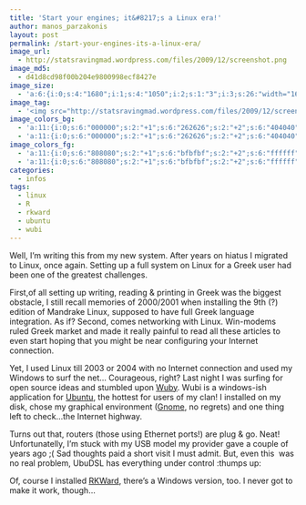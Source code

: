 ```yaml
---
title: 'Start your engines; it&#8217;s a Linux era!'
author: manos_parzakonis
layout: post
permalink: /start-your-engines-its-a-linux-era/
image_url:
  - http://statsravingmad.wordpress.com/files/2009/12/screenshot.png
image_md5:
  - d41d8cd98f00b204e9800998ecf8427e
image_size:
  - 'a:6:{i:0;s:4:"1680";i:1;s:4:"1050";i:2;s:1:"3";i:3;s:26:"width="1680" height="1050"";s:4:"bits";s:1:"8";s:4:"mime";s:9:"image/png";}'
image_tag:
  - '<img src="http://statsravingmad.wordpress.com/files/2009/12/screenshot.png?w=840" class="aligncenter size-medium wp-image-774" title="Screenshot"   alt=""    />'
image_colors_bg:
  - 'a:11:{i:0;s:6:"000000";s:2:"+1";s:6:"262626";s:2:"+2";s:6:"404040";s:2:"+3";s:6:"808080";s:2:"+4";s:6:"bfbfbf";s:2:"+5";s:6:"e6e6e6";i:-1;s:6:"000000";i:-2;s:6:"000000";i:-3;s:6:"000000";i:-4;s:6:"000000";i:-5;s:6:"000000";}'
  - 'a:11:{i:0;s:6:"000000";s:2:"+1";s:6:"262626";s:2:"+2";s:6:"404040";s:2:"+3";s:6:"808080";s:2:"+4";s:6:"bfbfbf";s:2:"+5";s:6:"e6e6e6";i:-1;s:6:"000000";i:-2;s:6:"000000";i:-3;s:6:"000000";i:-4;s:6:"000000";i:-5;s:6:"000000";}'
image_colors_fg:
  - 'a:11:{i:0;s:6:"808080";s:2:"+1";s:6:"bfbfbf";s:2:"+2";s:6:"ffffff";s:2:"+3";s:6:"000000";s:2:"+4";s:6:"000000";s:2:"+5";s:6:"000000";i:-1;s:6:"808080";i:-2;s:6:"808080";i:-3;s:6:"808080";i:-4;s:6:"808080";i:-5;s:6:"808080";}'
  - 'a:11:{i:0;s:6:"808080";s:2:"+1";s:6:"bfbfbf";s:2:"+2";s:6:"ffffff";s:2:"+3";s:6:"000000";s:2:"+4";s:6:"000000";s:2:"+5";s:6:"000000";i:-1;s:6:"808080";i:-2;s:6:"808080";i:-3;s:6:"808080";i:-4;s:6:"808080";i:-5;s:6:"808080";}'
categories:
  - infos
tags:
  - linux
  - R
  - rkward
  - ubuntu
  - wubi
---
```

Well, I&#8217;m writing this from my new system. After years on hiatus I migrated to Linux, once again. Setting up a full system on Linux for a Greek user had been one of the greatest challenges.

First,of all setting up writing, reading & printing in Greek was the biggest obstacle, I still recall memories of 2000/2001 when installing the 9th (?) edition of Mandrake Linux, supposed to have full Greek language integration. As if? Second, comes networking with Linux. Win-modems ruled Greek market and made it really painful to read all these articles to even start hoping that you might be near configuring your Internet connection.

Yet, I used Linux till 2003 or 2004 with no Internet connection and used my Windows to surf the net&#8230; Courageous, right? Last night I was surfing for open source ideas and stumbled upon [Wuby][1]. Wubi is a windows-ish application for [Ubuntu][2], the hottest for users of my clan! I installed on my disk, chose my graphical environment ([Gnome][3], no regrets) and one thing left to check&#8230;the Internet highway.

Turns out that, routers (those using Ethernet ports!) are plug & go. Neat! Unfortunatelly, I&#8217;m stuck with my USB model my provider gave a couple of  years ago ;( Sad thoughts paid a short visit I must admit. But, even this  was no real problem, UbuDSL has everything under control :thumps up:

Of, course I installed [RKWard][4], there&#8217;s a Windows version, too. I never got to make it work, though&#8230;

<p style="text-align:center;">
  <a href="http://i1.wp.com/www.statsravingmad.com/blog/wp-content/uploads/2009/12/screenshot.png"><img class="aligncenter size-medium wp-image-774" title="Screenshot" src="http://i1.wp.com/www.statsravingmad.com/blog/wp-content/uploads/2009/12/screenshot.png?resize=450%2C320" alt="" data-recalc-dims="1" /></a>
</p>

 [1]: http://wubi-installer.org/
 [2]: http://www.ubuntu.com
 [3]: http://www.gnome.org
 [4]: http://rkward.sourceforge.net